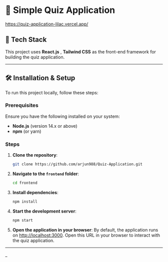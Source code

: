 # 🧠 Simple Quiz Application


https://quiz-application-lilac.vercel.app/


## 🚀 Tech Stack

This project uses **React.js** , **Tailwind CSS** as the front-end framework for building the quiz application. 

---

## 🛠️ Installation & Setup

To run this project locally, follow these steps:

### Prerequisites

Ensure you have the following installed on your system:

- **Node.js** (version 14.x or above)
- **npm** (or yarn)

### Steps

1. **Clone the repository**:
   ```bash
   git clone https://github.com/arjun988/Quiz-Application.git

   ```

2. **Navigate to the `frontend` folder**:
   ```bash
   cd frontend
   ```

3. **Install dependencies**:
   ```bash
   npm install
   ```

4. **Start the development server**:
   ```bash
   npm start
   ```

5. **Open the application in your browser**:
   By default, the application runs on [http://localhost:3000](http://localhost:3000). Open this URL in your browser to interact with the quiz application.

---




_